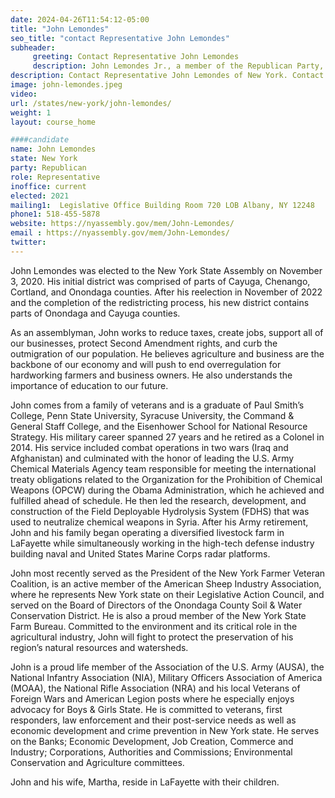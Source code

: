 ```yaml
---
date: 2024-04-26T11:54:12-05:00
title: "John Lemondes"
seo_title: "contact Representative John Lemondes"
subheader:
     greeting: Contact Representative John Lemondes
     description: John Lemondes Jr., a member of the Republican Party, is an American politician serving in the New York State Assembly, representing District 126. He was elected in November 2020 and assumed office on January 6, 2021.
description: Contact Representative John Lemondes of New York. Contact information for John Lemondes includes email address, phone number, and mailing address.
image: john-lemondes.jpeg
video:
url: /states/new-york/john-lemondes/
weight: 1
layout: course_home

####candidate
name: John Lemondes
state: New York
party: Republican
role: Representative
inoffice: current
elected: 2021
mailing1:  Legislative Office Building Room 720 LOB Albany, NY 12248
phone1: 518-455-5878
website: https://nyassembly.gov/mem/John-Lemondes/
email : https://nyassembly.gov/mem/John-Lemondes/
twitter:
---
```


John Lemondes was elected to the New York State Assembly on November 3, 2020. His initial district was comprised of parts of Cayuga, Chenango, Cortland, and Onondaga counties. After his reelection in November of 2022 and the completion of the redistricting process, his new district contains parts of Onondaga and Cayuga counties.

As an assemblyman, John works to reduce taxes, create jobs, support all of our businesses, protect Second Amendment rights, and curb the outmigration of our population. He believes agriculture and business are the backbone of our economy and will push to end overregulation for hardworking farmers and business owners. He also understands the importance of education to our future.

John comes from a family of veterans and is a graduate of Paul Smith’s College, Penn State University, Syracuse University, the Command & General Staff College, and the Eisenhower School for National Resource Strategy. His military career spanned 27 years and he retired as a Colonel in 2014. His service included combat operations in two wars (Iraq and Afghanistan) and culminated with the honor of leading the U.S. Army Chemical Materials Agency team responsible for meeting the international treaty obligations related to the Organization for the Prohibition of Chemical Weapons (OPCW) during the Obama Administration, which he achieved and fulfilled ahead of schedule. He then led the research, development, and construction of the Field Deployable Hydrolysis System (FDHS) that was used to neutralize chemical weapons in Syria. After his Army retirement, John and his family began operating a diversified livestock farm in LaFayette while simultaneously working in the high-tech defense industry building naval and United States Marine Corps radar platforms.

John most recently served as the President of the New York Farmer Veteran Coalition, is an active member of the American Sheep Industry Association, where he represents New York state on their Legislative Action Council, and served on the Board of Directors of the Onondaga County Soil & Water Conservation District. He is also a proud member of the New York State Farm Bureau. Committed to the environment and its critical role in the agricultural industry, John will fight to protect the preservation of his region’s natural resources and watersheds.

John is a proud life member of the Association of the U.S. Army (AUSA), the National Infantry Association (NIA), Military Officers Association of America (MOAA), the National Rifle Association (NRA) and his local Veterans of Foreign Wars and American Legion posts where he especially enjoys advocacy for Boys & Girls State. He is committed to veterans, first responders, law enforcement and their post-service needs as well as economic development and crime prevention in New York state. He serves on the Banks; Economic Development, Job Creation, Commerce and Industry; Corporations, Authorities and Commissions; Environmental Conservation and Agriculture committees.

John and his wife, Martha, reside in LaFayette with their children.
